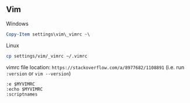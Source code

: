 ## Vim

Windows

```powershell
Copy-Item settings\vim\_vimrc ~\
```

Linux
```bash
cp settings/vim/_vimrc ~/.vimrc
```

vimrc file location: `https://stackoverflow.com/a/8977682/1108891` (i.e. run `:version` or `vim --version`) 

```
:e $MYVIMRC
:echo $MYVIMRC
:scriptnames
```
    
